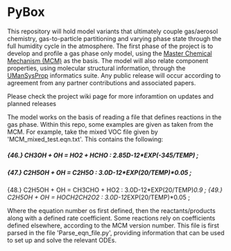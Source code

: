 # PyBox

This repository will hold model variants that ultimately couple gas/aerosol chemistry, gas-to-particle partitioning and varying phase state through the full humidity cycle in the atmosphere. The first phase of the project is to develop and profile a gas phase only model, using the [Master Chemical Mechanism (MCM)](http://mcm.leeds.ac.uk/MCM/) as the basis. The model will also relate component properties, using molecular structural information, through the [UManSysProp](http://umansysprop.seaes.manchester.ac.uk) informatics suite.  Any public release will occur according to agreement from any partner contributions and associated papers.

Please check the project wiki page for more inforamtion on updates and planned releases

The model works on the basis of reading a file that defines reactions in the gas phase. Within this repo, some examples are given as taken from the MCM. For example, take the mixed VOC file given by 'MCM_mixed_test.eqn.txt'. This contains the following:

##### {46.} 	 CH3OH + OH = HO2 + HCHO : 	2.85D-12*EXP(-345/TEMP) 	;
##### {47.} 	 C2H5OH + OH = C2H5O : 	3.0D-12*EXP(20/TEMP)*0.05 	;
{48.} 	 C2H5OH + OH = CH3CHO + HO2 : 	3.0D-12*EXP(20/TEMP)*0.9 	;
{49.} 	 C2H5OH + OH = HOCH2CH2O2 : 	3.0D-12*EXP(20/TEMP)*0.05 	;

Where the equation number os first defined, then the reactants/products along with a defined rate coefficient. Some reactions rely on coefficients defined elsewhere, according to the MCM version number. This file is first parsed in the file 'Parse_eqn_file.py', providing information that can be used to set up and solve the relevant ODEs. 


